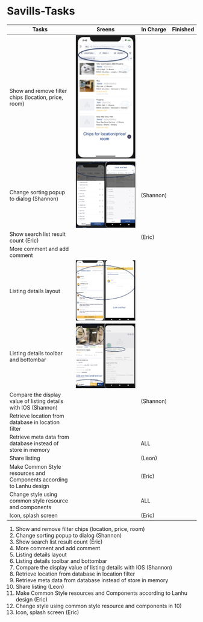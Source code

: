 # Savills-Tasks


| Tasks       | Sreens      | In Charge   | Finished   |
| ----------- | ----------- | ----------- |-------------|
| Show and remove filter chips (location, price, room)       | ![Tux, the Linux mascot](/images/image3.png)       ||
| Change sorting popup to dialog (Shannon)   | ![Tux, the Linux mascot](/images/image4.png)        | (Shannon) ||
| Show search list result count (Eric)   |         | (Eric) ||
| More comment and add comment   |      | ||
| Listing details layout    |     ![Tux, the Linux mascot](/images/image6.png)       |  ||
| Listing details toolbar and bottombar     |      ![Tux, the Linux mascot](/images/image1.png)      |  ||
| Compare the display value of listing details with IOS (Shannon)    |         | (Shannon) ||
| Retrieve location from database in location filter    |         |  ||
| Retrieve meta data from database instead of store in memory    |         | ALL ||
| Share listing   |         |  (Leon)   ||
| Make Common Style resources and Components according to Lanhu design    |         | (Eric)  ||
| Change style using common style resource and components    |         | ALL ||
| Icon, splash screen   |         |  (Eric) ||


1. 	Show and remove filter chips (location, price, room) 
1. 	Change sorting popup to dialog (Shannon)
1. 	Show search list result count (Eric)
1. 	More comment and add comment
1. 	Listing details layout 
1. 	Listing details toolbar and bottombar 
1. 	Compare the display value of listing details with IOS (Shannon)
1. 	Retrieve location from database in location filter
1. 	Retrieve meta data from database instead of store in memory
1. 	Share listing (Leon) 
1. 	Make Common Style resources and Components according to Lanhu design (Eric)
1. 	Change style using common style resource and components in 10)
1. 	Icon, splash screen (Eric)
